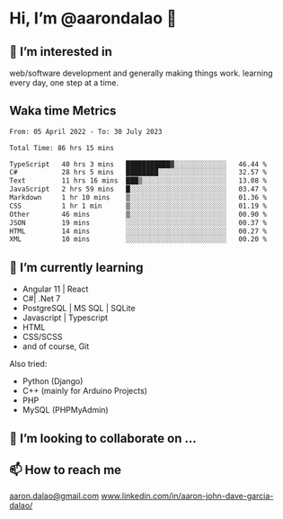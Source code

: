 # __Hi, I’m @aarondalao__ 👋 
## 👀 I’m interested in 
web/software development and generally making things work.
learning every day, one step at a time. 

## Waka time Metrics
<!--START_SECTION:waka-->

```txt
From: 05 April 2022 - To: 30 July 2023

Total Time: 86 hrs 15 mins

TypeScript   40 hrs 3 mins   ███████████▓░░░░░░░░░░░░░   46.44 %
C#           28 hrs 5 mins   ████████░░░░░░░░░░░░░░░░░   32.57 %
Text         11 hrs 16 mins  ███▒░░░░░░░░░░░░░░░░░░░░░   13.08 %
JavaScript   2 hrs 59 mins   █░░░░░░░░░░░░░░░░░░░░░░░░   03.47 %
Markdown     1 hr 10 mins    ▒░░░░░░░░░░░░░░░░░░░░░░░░   01.36 %
CSS          1 hr 1 min      ▒░░░░░░░░░░░░░░░░░░░░░░░░   01.19 %
Other        46 mins         ▒░░░░░░░░░░░░░░░░░░░░░░░░   00.90 %
JSON         19 mins         ░░░░░░░░░░░░░░░░░░░░░░░░░   00.37 %
HTML         14 mins         ░░░░░░░░░░░░░░░░░░░░░░░░░   00.27 %
XML          10 mins         ░░░░░░░░░░░░░░░░░░░░░░░░░   00.20 %
```

<!--END_SECTION:waka-->

## 🌱 I’m currently learning 

- Angular 11 | React 
- C#| .Net 7
- PostgreSQL | MS SQL | SQLite
- Javascript | Typescript
- HTML 
- CSS/SCSS
- and of course, Git 


Also tried:
- Python (Django)
- C++ (mainly for Arduino Projects)
- PHP
- MySQL (PHPMyAdmin)


## 💞️ I’m looking to collaborate on ...

## 📫 How to reach me 
aaron.dalao@gmail.com
www.linkedin.com/in/aaron-john-dave-garcia-dalao/

<!---
aarondalao/aarondalao is a ✨ special ✨ repository because its `README.md` (this file) appears on your GitHub profile.
You can click the Preview link to take a look at your changes.
--->
